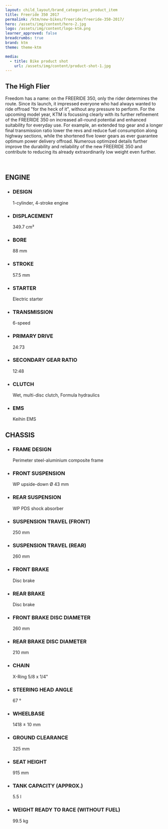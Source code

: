 ```yaml
---
layout: child_layout/brand_categories_product_item
title: Freeride 350 2017
permalink: /ktm/new-bikes/freeride/freeride-350-2017/
hero: /assets/img/content/hero-2.jpg
logo: /assets/img/content/logo-ktm.png
learner_approved: false
breadcrumbs: true
brand: ktm
theme: theme-ktm

media:
  - title: Bike product shot
    url: /assets/img/content/product-shot-1.jpg
---
```


## The High Flier

<p><span>Freedom has a name: on the FREERIDE 350, only the rider determines the route. Since its launch, it impressed everyone who had always wanted to ride offroad "for the heck of it", without any pressure to perform. For the upcoming model year, KTM is focussing clearly with its further refinement of the FREERIDE 350 on increased all-round potential and enhanced suitability for everyday use. For example, an extended top gear and a longer final transmission ratio lower the revs and reduce fuel consumption along highway sections, while the shortened five lower gears as ever guarantee optimum power delivery offroad. Numerous optimized details further improve the durability and reliability of the new FREERIDE 350 and contribute to reducing its already extraordinarily low weight even further.</span></p>

<p><br></p>

<div class="specifications">
	<h2>ENGINE</h2>
	<ul class="tech-details">
		<li>
			<h3>DESIGN</h3>
			<p>1-cylinder, 4-stroke engine</p>
		</li>
		<li>
			<h3>DISPLACEMENT</h3>
			<p>349.7 cm³</p>
		</li>
		<li>
			<h3>BORE</h3>
			<p>88 mm</p>
		</li>
		<li>
			<h3>STROKE</h3>
			<p>57.5 mm</p>
		</li>
		<li>
			<h3>STARTER</h3>
			<p>Electric starter</p>
		</li>
		<li>
			<h3>TRANSMISSION</h3>
			<p>6-speed</p>
		</li>
		<li>
			<h3>PRIMARY DRIVE</h3>
			<p>24:73</p>
		</li>
		<li>
			<h3>SECONDARY GEAR RATIO</h3>
			<p>12:48</p>
		</li>
		<li>
			<h3>CLUTCH</h3>
			<p>Wet, multi-disc clutch, Formula hydraulics</p>
		</li>
		<li>
			<h3>EMS</h3>
			<p>Keihin EMS</p>
		</li>
	</ul>
	<h2>CHASSIS</h2>
	<ul class="tech-details">
		<li>
			<h3>FRAME DESIGN</h3>
			<p>Perimeter steel-aluminium composite frame</p>
		</li>
		<li>
			<h3>FRONT SUSPENSION</h3>
			<p>WP upside-down Ø 43&nbsp;mm</p>
		</li>
		<li>
			<h3>REAR SUSPENSION</h3>
			<p>WP PDS shock absorber</p>
		</li>
		<li>
			<h3>SUSPENSION TRAVEL (FRONT)</h3>
			<p>250 mm</p>
		</li>
		<li>
			<h3>SUSPENSION TRAVEL (REAR)</h3>
			<p>260 mm</p>
		</li>
		<li>
			<h3>FRONT BRAKE</h3>
			<p>Disc brake</p>
		</li>
		<li>
			<h3>REAR BRAKE</h3>
			<p>Disc brake</p>
		</li>
		<li>
			<h3>FRONT BRAKE DISC DIAMETER</h3>
			<p>260 mm</p>
		</li>
		<li>
			<h3>REAR BRAKE DISC DIAMETER</h3>
			<p>210 mm</p>
		</li>
		<li>
			<h3>CHAIN</h3>
			<p>X-Ring 5/8 x 1/4"</p>
		</li>
		<li>
			<h3>STEERING HEAD ANGLE</h3>
			<p>67 °</p>
		</li>
		<li>
			<h3>WHEELBASE</h3>
			<p>1418 ± 10 mm</p>
		</li>
		<li>
			<h3>GROUND CLEARANCE</h3>
			<p>325 mm</p>
		</li>
		<li>
			<h3>SEAT HEIGHT</h3>
			<p>915 mm</p>
		</li>
		<li>
			<h3>TANK CAPACITY (APPROX.)</h3>
			<p>5.5 l</p>
		</li>
		<li>
			<h3>WEIGHT READY TO RACE (WITHOUT FUEL)</h3>
			<p>99.5 kg</p>
		</li>
	</ul>
</div>